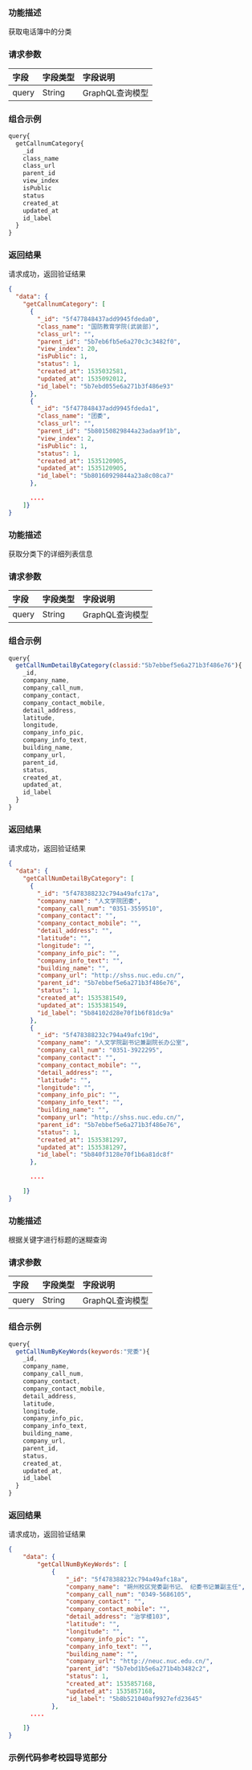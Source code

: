 ### 功能描述

获取电话簿中的分类

<d-req-title title="获取分类数据" http_methods="GET" url="https://miniapp.zb2l3.com/phonebook"></d-req-title>

### 请求参数

| 字段  | 字段类型 | 字段说明          |
| :---- | :------- | :---------------- |
| query | String   | GraphQL查询模型 |

### 组合示例
```javascript
query{
  getCallnumCategory{
    _id
    class_name
    class_url
    parent_id
    view_index
    isPublic
    status
    created_at
    updated_at
    id_label
  }
}
```

### 返回结果

<d-rep-status status_code="200" status_des="OK"/> 请求成功，返回验证结果

```json
{
  "data": {
    "getCallnumCategory": [
      {
        "_id": "5f477848437add9945fdeda0",
        "class_name": "国防教育学院(武装部)",
        "class_url": "",
        "parent_id": "5b7eb6fb5e6a270c3c3482f0",
        "view_index": 20,
        "isPublic": 1,
        "status": 1,
        "created_at": 1535032581,
        "updated_at": 1535092012,
        "id_label": "5b7ebd055e6a271b3f486e93"
      },
      {
        "_id": "5f477848437add9945fdeda1",
        "class_name": "团委",
        "class_url": "",
        "parent_id": "5b80150829844a23adaa9f1b",
        "view_index": 2,
        "isPublic": 1,
        "status": 1,
        "created_at": 1535120905,
        "updated_at": 1535120905,
        "id_label": "5b80160929844a23a8c08ca7"
      },

      ....
    ]}
}
```

### 功能描述

获取分类下的详细列表信息

<d-req-title title="获取分类下的详细数据" http_methods="GET" url="https://miniapp.zb2l3.com/phonebook"></d-req-title>

### 请求参数

| 字段  | 字段类型 | 字段说明          |
| :---- | :------- | :---------------- |
| query | String   | GraphQL查询模型 |

### 组合示例
```javascript
query{
  getCallNumDetailByCategory(classid:"5b7ebbef5e6a271b3f486e76"){
    _id,
    company_name,
    company_call_num,
    company_contact,
    company_contact_mobile,
    detail_address,
    latitude,
    longitude,
    company_info_pic,
    company_info_text,
    building_name,
    company_url,
    parent_id,
    status,
    created_at,
    updated_at,
    id_label
  }
}
```

### 返回结果

<d-rep-status status_code="200" status_des="OK"/> 请求成功，返回验证结果

```json
{
  "data": {
    "getCallNumDetailByCategory": [
      {
        "_id": "5f478388232c794a49afc17a",
        "company_name": "人文学院团委",
        "company_call_num": "0351-3559510",
        "company_contact": "",
        "company_contact_mobile": "",
        "detail_address": "",
        "latitude": "",
        "longitude": "",
        "company_info_pic": "",
        "company_info_text": "",
        "building_name": "",
        "company_url": "http://shss.nuc.edu.cn/",
        "parent_id": "5b7ebbef5e6a271b3f486e76",
        "status": 1,
        "created_at": 1535381549,
        "updated_at": 1535381549,
        "id_label": "5b84102d28e70f1b6f81dc9a"
      },
      {
        "_id": "5f478388232c794a49afc19d",
        "company_name": "人文学院副书记兼副院长办公室",
        "company_call_num": "0351-3922295",
        "company_contact": "",
        "company_contact_mobile": "",
        "detail_address": "",
        "latitude": "",
        "longitude": "",
        "company_info_pic": "",
        "company_info_text": "",
        "building_name": "",
        "company_url": "http://shss.nuc.edu.cn/",
        "parent_id": "5b7ebbef5e6a271b3f486e76",
        "status": 1,
        "created_at": 1535381297,
        "updated_at": 1535381297,
        "id_label": "5b840f3128e70f1b6a81dc8f"
      },

      ....

    ]}
}
```

### 功能描述

根据关键字进行标题的迷糊查询

<d-req-title title="模糊查询" http_methods="GET" url="https://miniapp.zb2l3.com/phonebook"></d-req-title>

### 请求参数

| 字段  | 字段类型 | 字段说明          |
| :---- | :------- | :---------------- |
| query | String   | GraphQL查询模型 |

### 组合示例
```javascript
query{
  getCallNumByKeyWords(keywords:"党委"){
    _id,
    company_name,
    company_call_num,
    company_contact,
    company_contact_mobile,
    detail_address,
    latitude,
    longitude,
    company_info_pic,
    company_info_text,
    building_name,
    company_url,
    parent_id,
    status,
    created_at,
    updated_at,
    id_label
  }
}
```

### 返回结果

<d-rep-status status_code="200" status_des="OK"/> 请求成功，返回验证结果

```json
{
    "data": {
        "getCallNumByKeyWords": [
            {
                "_id": "5f478388232c794a49afc18a",
                "company_name": "朔州校区党委副书记、 纪委书记兼副主任",
                "company_call_num": "0349-5686105",
                "company_contact": "",
                "company_contact_mobile": "",
                "detail_address": "治学楼103",
                "latitude": "",
                "longitude": "",
                "company_info_pic": "",
                "company_info_text": "",
                "building_name": "",
                "company_url": "http://neuc.nuc.edu.cn/",
                "parent_id": "5b7ebd1b5e6a271b4b3482c2",
                "status": 1,
                "created_at": 1535857168,
                "updated_at": 1535857168,
                "id_label": "5b8b521040af9927efd23645"
            },
      ....

    ]}
}
```

### 示例代码参考校园导览部分

